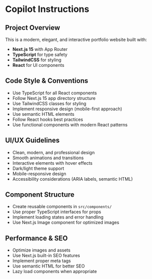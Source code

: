 # Copilot Instructions

<!-- Use this file to provide workspace-specific custom instructions to Copilot. For more details, visit https://code.visualstudio.com/docs/copilot/copilot-customization#_use-a-githubcopilotinstructionsmd-file -->

## Project Overview
This is a modern, elegant, and interactive portfolio website built with:
- **Next.js 15** with App Router
- **TypeScript** for type safety
- **TailwindCSS** for styling
- **React** for UI components

## Code Style & Conventions
- Use TypeScript for all React components
- Follow Next.js 15 app directory structure
- Use TailwindCSS classes for styling
- Implement responsive design (mobile-first approach)
- Use semantic HTML elements
- Follow React hooks best practices
- Use functional components with modern React patterns

## UI/UX Guidelines
- Clean, modern, and professional design
- Smooth animations and transitions
- Interactive elements with hover effects
- Dark/light theme support
- Mobile-responsive design
- Accessibility considerations (ARIA labels, semantic HTML)

## Component Structure
- Create reusable components in `src/components/`
- Use proper TypeScript interfaces for props
- Implement loading states and error handling
- Use Next.js Image component for optimized images

## Performance & SEO
- Optimize images and assets
- Use Next.js built-in SEO features
- Implement proper meta tags
- Use semantic HTML for better SEO
- Lazy load components when appropriate
